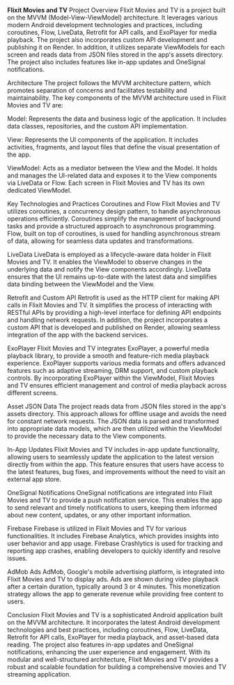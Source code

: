 **Flixit Movies and TV**
Project Overview
Flixit Movies and TV is a project built on the MVVM (Model-View-ViewModel) architecture. It leverages various modern Android development technologies and practices, including coroutines, Flow, LiveData, Retrofit for API calls, and ExoPlayer for media playback. The project also incorporates custom API development and publishing it on Render. In addition, it utilizes separate ViewModels for each screen and reads data from JSON files stored in the app's assets directory. The project also includes features like in-app updates and OneSignal notifications.

Architecture
The project follows the MVVM architecture pattern, which promotes separation of concerns and facilitates testability and maintainability. The key components of the MVVM architecture used in Flixit Movies and TV are:

Model: Represents the data and business logic of the application. It includes data classes, repositories, and the custom API implementation.

View: Represents the UI components of the application. It includes activities, fragments, and layout files that define the visual presentation of the app.

ViewModel: Acts as a mediator between the View and the Model. It holds and manages the UI-related data and exposes it to the View components via LiveData or Flow. Each screen in Flixit Movies and TV has its own dedicated ViewModel.

Key Technologies and Practices
Coroutines and Flow
Flixit Movies and TV utilizes coroutines, a concurrency design pattern, to handle asynchronous operations efficiently. Coroutines simplify the management of background tasks and provide a structured approach to asynchronous programming. Flow, built on top of coroutines, is used for handling asynchronous stream of data, allowing for seamless data updates and transformations.

LiveData
LiveData is employed as a lifecycle-aware data holder in Flixit Movies and TV. It enables the ViewModel to observe changes in the underlying data and notify the View components accordingly. LiveData ensures that the UI remains up-to-date with the latest data and simplifies data binding between the ViewModel and the View.

Retrofit and Custom API
Retrofit is used as the HTTP client for making API calls in Flixit Movies and TV. It simplifies the process of interacting with RESTful APIs by providing a high-level interface for defining API endpoints and handling network requests. In addition, the project incorporates a custom API that is developed and published on Render, allowing seamless integration of the app with the backend services.

ExoPlayer
Flixit Movies and TV integrates ExoPlayer, a powerful media playback library, to provide a smooth and feature-rich media playback experience. ExoPlayer supports various media formats and offers advanced features such as adaptive streaming, DRM support, and custom playback controls. By incorporating ExoPlayer within the ViewModel, Flixit Movies and TV ensures efficient management and control of media playback across different screens.

Asset JSON Data
The project reads data from JSON files stored in the app's assets directory. This approach allows for offline usage and avoids the need for constant network requests. The JSON data is parsed and transformed into appropriate data models, which are then utilized within the ViewModel to provide the necessary data to the View components.

In-App Updates
Flixit Movies and TV includes in-app update functionality, allowing users to seamlessly update the application to the latest version directly from within the app. This feature ensures that users have access to the latest features, bug fixes, and improvements without the need to visit an external app store.

OneSignal Notifications
OneSignal notifications are integrated into Flixit Movies and TV to provide a push notification service. This enables the app to send relevant and timely notifications to users, keeping them informed about new content, updates, or any other important information.

Firebase
Firebase is utilized in Flixit Movies and TV for various functionalities. It includes Firebase Analytics, which provides insights into user behavior and app usage. Firebase Crashlytics is used for tracking and reporting app crashes, enabling developers to quickly identify and resolve issues.

AdMob Ads
AdMob, Google's mobile advertising platform, is integrated into Flixit Movies and TV to display ads. Ads are shown during video playback after a certain duration, typically around 3 or 4 minutes. This monetization strategy allows the app to generate revenue while providing free content to users.

Conclusion
Flixit Movies and TV is a sophisticated Android application built on the MVVM architecture. It incorporates the latest Android development technologies and best practices, including coroutines, Flow, LiveData, Retrofit for API calls, ExoPlayer for media playback, and asset-based data reading. The project also features in-app updates and OneSignal notifications, enhancing the user experience and engagement. With its modular and well-structured architecture, Flixit Movies and TV provides a robust and scalable foundation for building a comprehensive movies and TV streaming application.
